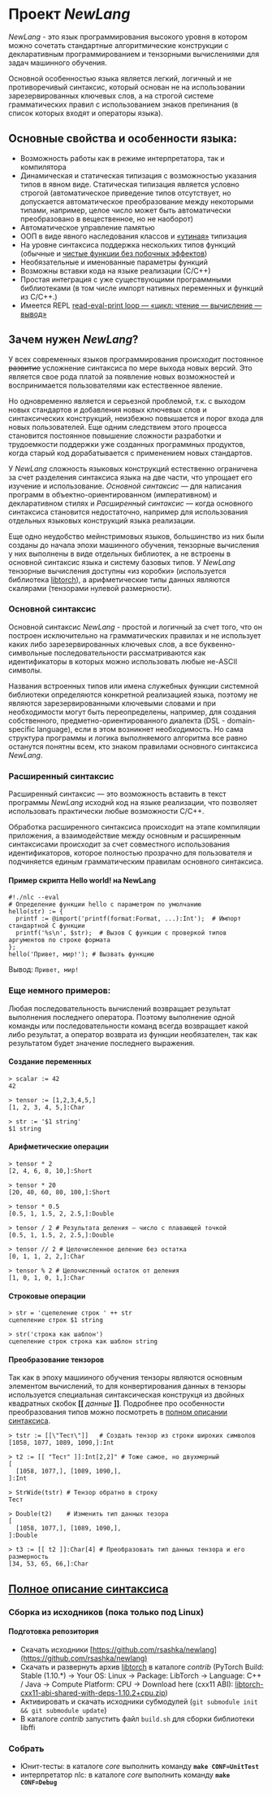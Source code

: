 # Проект *NewLang*
*NewLang* - это язык программирования высокого уровня в котором можно сочетать стандартные алгоритмические конструкции 
с декларативным программированием и тензорными вычислениями для задач машинного обучения.

Основной особенностью языка является легкий, логичный и не противоречивый синтаксис, 
который основан не на использовании зарезервированных ключевых слов, а на строгой системе грамматических правил 
с использованием знаков препинания (в список которых входят и операторы языка).

## Основные свойства и особенности языка:
- Возможность работы как в режиме интерпретатора, так и компилятора
- Динамическая и статическая типизация с возможностью указания типов в явном виде. 
Статическая типизация является условно строгой (автоматическое приведение типов отсутствует, но допускается автоматическое 
преобразование между некоторыми типами, например, целое число может быть автоматически преобразовано в вещественное, но не наоборот)
- Автоматическое управление памятью
- ООП в виде явного наследования классов и [«утиная»](https://ru.wikipedia.org/wiki/%D0%A3%D1%82%D0%B8%D0%BD%D0%B0%D1%8F_%D1%82%D0%B8%D0%BF%D0%B8%D0%B7%D0%B0%D1%86%D0%B8%D1%8F) типизация
- На уровне синтаксиса поддержка нескольких типов функций (обычные и [чистые функции без побочных эффектов](https://ru.wikipedia.org/wiki/%D0%A7%D0%B8%D1%81%D1%82%D0%BE%D1%82%D0%B0_%D1%84%D1%83%D0%BD%D0%BA%D1%86%D0%B8%D0%B8))
- Необязательные и именованные параметры функций
- Возможны вставки кода на языке реализации (С/С++)
- Простая интеграция с уже существующими программными библиотеками (в том числе импорт нативных переменных и функций из С/С++.)
- Имеется REPL [read-eval-print loop — «цикл: чтение — вычисление — вывод»](https://ru.wikipedia.org/wiki/REPL)

## Зачем нужен *NewLang*?
У всех современных языков программирования происходит постоянное ~~развитие~~ усложнение синтаксиса по мере выхода новых версий. 
Это является свое рода платой за появление новых возможностей и воспринимается пользователями как естественное явление. 

Но одновременно является и серьезной проблемой, т.к. с выходом новых стандартов и добавления новых ключевых слов и синтаксических конструкций, 
неизбежно повышается и порог входа для новых пользователей. Еще одним следствием этого процесса становится постоянное повышение 
сложности разработки и трудоемкости поддержки уже созданных программных продуктов, когда старый код дорабатывается с применением новых стандартов.

У *NewLang* сложность языковых конструкций естественно ограничена за счет разделения синтаксиса языка на две части, что упрощает его изучение и использование. 
*Основной синтаксис* — для написания программ в объектно-ориентированном (императивном) и декларативном стилях и 
*Расширенный синтаксис* — когда основного синтаксиса становится недостаточно, например для использования отдельных языковых конструкций языка реализации. 

Еще одно неудобство мейнстримовых языков, большинство из них были созданы до начала эпохи машинного обучения, 
тензорные вычисления у них выполнены в виде отдельных библиотек, а не встроены в основной синтаксис языка и систему базовых типов.
У *NewLang* тензорные вычисления доступны «из коробки» (используется библиотека [libtorch](https://pytorch.org/)),
а арифметические типы данных являются скалярами (тензорами нулевой размерности).

### Основной синтаксис
Основной синтаксис *NewLang* - простой и логичный за счет того, что он построен исключительно на грамматических правилах 
и не использует каких либо зарезервированных ключевых слов, а все буквенно-символьные последовательности рассматриваются 
как идентификаторы в которых можно использовать любые не-ASCII символы.

Названия встроенных типов или имена служебных функции системной библиотеки определяются конкретной реализацией языка, поэтому не
являются зарезервированными ключевыми словами и при необходимости могут быть переопределены, например, для создания собственного, 
предметно-ориентированного диалекта (DSL - domain-specific language), если в этом возникнет необходимость. 
Но сама структура программы и логика выполняемого алгоритма все равно останутся понятны всем, кто знаком правилами основного синтаксиса *NewLang*.

### Расширенный синтаксис
Расширенный синтаксис — это возможность вставить в текст программы *NewLang* исходнй код на языке реализации, 
что позволяет использовать практически любые возможности С/С++. 

Обработка расширенного синтаксиса происходит на этапе компиляции приложения, а взаимодействие между основным 
и расширенным синтаксисами происходит за счет совместного использования идентификаторов, 
которое полностью прозрачно для пользователя и подчиняется единым грамматическим правилам основного синтаксиса.

#### Пример скрипта Hello world! на NewLang
    #!./nlc --eval 
    # Определение функции hello с параметром по умолчанию
    hello(str) := { 
      printf := @import('printf(format:Format, ...):Int');  # Импорт стандартной C функции
      printf('%s\n', $str);  # Вызов C функции с проверкой типов аргументов по строке формата
    };
    hello('Привет, мир!'); # Вызвать функцию

Вывод: `Привет, мир!`

### Еще немного примеров:
Любая последовательность вычислений возвращает результат выполнения последнего оператора.
Поэтому выполнение одной команды или последовательности команд всегда возвращает какой либо результат,
а оператор возврата из функции необязателен, так как результатом будет значение последнего выражения.

#### Создание переменных
    > scalar := 42
    42

    > tensor := [1,2,3,4,5,]
    [1, 2, 3, 4, 5,]:Char
               
    > str := '$1 string'
    $1 string

#### Арифметические операции
    > tensor * 2
    [2, 4, 6, 8, 10,]:Short
    
    > tensor * 20
    [20, 40, 60, 80, 100,]:Short
    
    > tensor * 0.5
    [0.5, 1, 1.5, 2, 2.5,]:Double
    
    > tensor / 2 # Результата деления — число с плавающей точкой
    [0.5, 1, 1.5, 2, 2.5,]:Double

    > tensor // 2 # Целочисленное деление без остатка
    [0, 1, 1, 2, 2,]:Char

    > tensor % 2 # Целочисленный остаток от деления
    [1, 0, 1, 0, 1,]:Char
    
#### Строковые операции
    > str = 'сцепеление строк ' ++ str
    сцепеление строк $1 string

    > str('строка как шаблон')
    сцепеление строк строка как шаблон string
   
#### Преобразование тензоров
Так как в эпоху машииного обучения тензоры являются основным элементом вычислений, то для конвертирования данных в тензоры
используется специальная синтаксическая конструкця из двойных квадратных скобок **[[** *данные* **]]**.
Подробнее про особенности преобразования типов можно посмотреть в [полном описании синтаксиса](https://github.com/rsashka/newlang/blob/dev/Syntax.md).
  
    > tstr := [[\"Тест\"]]   # Создать тензор из строки широких символов
    [1058, 1077, 1089, 1090,]:Int

    > t2 := [[ "Тест" ]]:Int[2,2]" # Тоже самое, но двухмерный
    [
      [1058, 1077,], [1089, 1090,],
    ]:Int

    > StrWide(tstr) # Тензор обратно в строку
    Тест

    > Double(t2)    # Изменить тип данных тезора
    [
      [1058, 1077,], [1089, 1090,],
    ]:Double

    > t3 := [[ t2 ]]:Char[4] # Преобразовать тип данных тензора и его размерность
    [34, 53, 65, 66,]:Char


## [Полное описание синтаксиса](https://github.com/rsashka/newlang/blob/dev/Syntax.md)


### Сборка из исходников (пока только под Linux)
#### Подготовка репозитория
- Скачать исходники [https://github.com/rsashka/newlang](https://github.com/rsashka/newlang)
- Скачать и развернуть архив [libtorch](https://pytorch.org/) в каталоге *contrib* (PyTorch Build: Stable (1.10.*) -> Your OS: Linux -> Package: LibTorch -> Language: C++ / Java -> Compute Platform: CPU -> Download here (cxx11 ABI):
[libtorch-cxx11-abi-shared-with-deps-1.10.2+cpu.zip](https://download.pytorch.org/libtorch/cpu/libtorch-cxx11-abi-shared-with-deps-1.10.2%2Bcpu.zip))
- Активировать и скачать исходники субмодулей (`git submodule init && git submodule update`)
- В каталоге *contrib* запустить файл `build.sh` для сборки библиотеки libffi

### Собрать
- Юнит-тесты: в каталоге *core* выполнить команду **`make CONF=UnitTest`**
- интерпретатор nlc: в каталоге *core* выполнить команду **`make CONF=Debug`**
